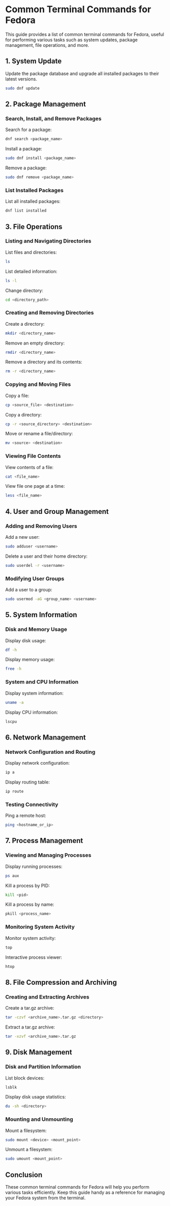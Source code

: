 
# Common Terminal Commands for Fedora

This guide provides a list of common terminal commands for Fedora, useful for performing various tasks such as system updates, package management, file operations, and more.

## 1. System Update

Update the package database and upgrade all installed packages to their latest versions.

```sh
sudo dnf update
```

## 2. Package Management

### Search, Install, and Remove Packages

Search for a package:

```sh
dnf search <package_name>
```

Install a package:

```sh
sudo dnf install <package_name>
```

Remove a package:

```sh
sudo dnf remove <package_name>
```

### List Installed Packages

List all installed packages:

```sh
dnf list installed
```

## 3. File Operations

### Listing and Navigating Directories

List files and directories:

```sh
ls
```

List detailed information:

```sh
ls -l
```

Change directory:

```sh
cd <directory_path>
```

### Creating and Removing Directories

Create a directory:

```sh
mkdir <directory_name>
```

Remove an empty directory:

```sh
rmdir <directory_name>
```

Remove a directory and its contents:

```sh
rm -r <directory_name>
```

### Copying and Moving Files

Copy a file:

```sh
cp <source_file> <destination>
```

Copy a directory:

```sh
cp -r <source_directory> <destination>
```

Move or rename a file/directory:

```sh
mv <source> <destination>
```

### Viewing File Contents

View contents of a file:

```sh
cat <file_name>
```

View file one page at a time:

```sh
less <file_name>
```

## 4. User and Group Management

### Adding and Removing Users

Add a new user:

```sh
sudo adduser <username>
```

Delete a user and their home directory:

```sh
sudo userdel -r <username>
```

### Modifying User Groups

Add a user to a group:

```sh
sudo usermod -aG <group_name> <username>
```

## 5. System Information

### Disk and Memory Usage

Display disk usage:

```sh
df -h
```

Display memory usage:

```sh
free -h
```

### System and CPU Information

Display system information:

```sh
uname -a
```

Display CPU information:

```sh
lscpu
```

## 6. Network Management

### Network Configuration and Routing

Display network configuration:

```sh
ip a
```

Display routing table:

```sh
ip route
```

### Testing Connectivity

Ping a remote host:

```sh
ping <hostname_or_ip>
```

## 7. Process Management

### Viewing and Managing Processes

Display running processes:

```sh
ps aux
```

Kill a process by PID:

```sh
kill <pid>
```

Kill a process by name:

```sh
pkill <process_name>
```

### Monitoring System Activity

Monitor system activity:

```sh
top
```

Interactive process viewer:

```sh
htop
```

## 8. File Compression and Archiving

### Creating and Extracting Archives

Create a tar.gz archive:

```sh
tar -czvf <archive_name>.tar.gz <directory>
```

Extract a tar.gz archive:

```sh
tar -xzvf <archive_name>.tar.gz
```

## 9. Disk Management

### Disk and Partition Information

List block devices:

```sh
lsblk
```

Display disk usage statistics:

```sh
du -sh <directory>
```

### Mounting and Unmounting

Mount a filesystem:

```sh
sudo mount <device> <mount_point>
```

Unmount a filesystem:

```sh
sudo umount <mount_point>
```

## Conclusion

These common terminal commands for Fedora will help you perform various tasks efficiently. Keep this guide handy as a reference for managing your Fedora system from the terminal.

